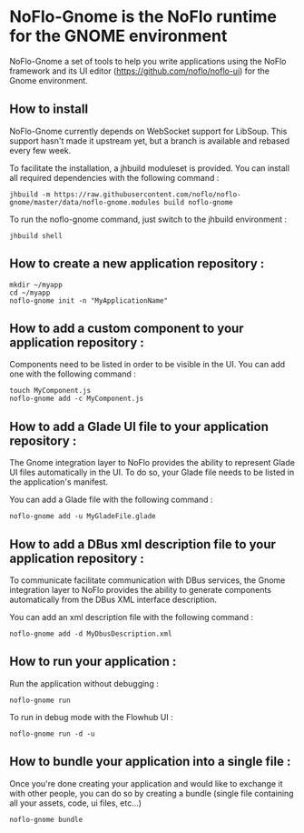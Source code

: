 # NoFlo-Gnome is the NoFlo runtime for the GNOME environment

NoFlo-Gnome a set of tools to help you write applications using the
NoFlo framework and its UI editor (https://github.com/noflo/noflo-ui)
for the Gnome environment.

## How to install

NoFlo-Gnome currently depends on WebSocket support for LibSoup. This
support hasn't made it upstream yet, but a branch is available and
rebased every few week.

To facilitate the installation, a jhbuild moduleset is provided. You
can install all required dependencies with the following command :
```
jhbuild -m https://raw.githubusercontent.com/noflo/noflo-gnome/master/data/noflo-gnome.modules build noflo-gnome
```

To run the noflo-gnome command, just switch to the jhbuild environment :
```
jhbuild shell
```

## How to create a new application repository :

```
mkdir ~/myapp
cd ~/myapp
noflo-gnome init -n "MyApplicationName"
```

## How to add a custom component to your application repository :

Components need to be listed in order to be visible in the UI.
You can add one with the following command :
```
touch MyComponent.js
noflo-gnome add -c MyComponent.js
```

## How to add a Glade UI file to your application repository :

The Gnome integration layer to NoFlo provides the ability to represent
Glade UI files automatically in the UI. To do so, your Glade file
needs to be listed in the application's manifest.

You can add a Glade file with the following command :
```
noflo-gnome add -u MyGladeFile.glade
```

## How to add a DBus xml description file to your application repository :

To communicate facilitate communication with DBus services, the Gnome
integration layer to NoFlo provides the ability to generate components
automatically from the DBus XML interface description.

You can add an xml description file with the following command :
```
noflo-gnome add -d MyDbusDescription.xml
```

## How to run your application :

Run the application without debugging :
```
noflo-gnome run
```

To run in debug mode with the Flowhub UI :
```
noflo-gnome run -d -u
```

## How to bundle your application into a single file :

Once you're done creating your application and would like to exchange
it with other people, you can do so by creating a bundle (single file
containing all your assets, code, ui files, etc...)

```
noflo-gnome bundle
```
